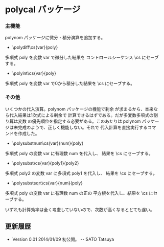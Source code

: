 polycal パッケージ
==================

### 主機能
polynom パッケージに微分・積分演算を追加する。

  * \polydiff\cs{var}{poly}

  多項式 poly を変数 var で微分した結果を
  コントロールシーケンス \cs  にセーブする。

  * \polyint\cs{var}{poly}

  多項式 poly を変数 var で0から積分した結果を
  \cs にセーブする。

### その他
いくつかの代入演算。polynom パッケージの機能で剰余
が求まるから、本来なら代入結果は1次式による剰余で
計算できるはずである。だが多変数多項式の割り算は変数
の優先順位を指定する必要がある。このあたりは polynom
パッケージは未完成のようで、正しく機能しない。それで
代入計算を直接実行するコマンドを作成した。

  * \polysubstnum\cs{var}{num}{poly}

  多項式  poly  の変数  var  に有理数  num  を代入し、
  結果を \cs にセーブする。

  * \polysubst\cs{var}{poly1}{poly2}

  多項式  poly2  の変数  var  に多項式  poly1  を代入し、
  結果を \cs にセーブする。

  * \polysubstsqrt\cs{var}{num}{poly}

  多項式  poly  の変数  var  に有理数  num  の正の
  平方根を代入し、結果を \cs にセーブする。

いずれも計算効率は全く考慮していないので、次数が高くなるととても遅い。

更新履歴
--------
  * Version 0.01 2014/01/09 初公開。
-- 
SATO Tatsuya
